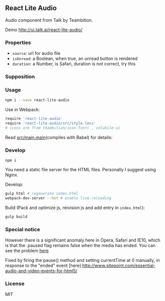 
React Lite Audio
----

Audio component from Talk by Teambition.

Demo http://ui.talk.ai/react-lite-audio/

### Properties

* `source`: url for audio file
* `isUnread`: a Boolean, when true, an unread button is rendered
* `duration`: a Number, is Safari, duration is not correct, try this

### Supposition

### Usage

```bash
npm i --save react-lite-audio
```

Use in Webpack:

```coffee
require 'react-lite-audio'
require 'react-lite-audio/src/style.less'
# icons are from teambition/icon-fonts , volubile-ui
```

Read [src/main.main](main)(compiles with Babel) for details:

[main]: https://github.com/teambition/react-lite-audio/blob/master/src/main.coffee

### Develop

```text
npm i
```

You need a static file server for the HTML files. Personally I suggest using Nginx.

Develop:

```bash
gulp html # regenerate index.html
webpack-dev-server --hot # enable live-reloading
```

Build (Pack and optimize js, reivision js and add entry in `index.html`):

```bash
gulp build
```

### Special notice
However there is a significant anomaly here in Opera, Safari and IE10, which is that the .paused flag remains false when the media has ended.
You can see the problem [here](here)

Fixed by firing the pause() method and setting currentTime at 0 manually, in response to the "ended" event
[here]:http://www.sitepoint.com/essential-audio-and-video-events-for-html5/

### License

MIT
